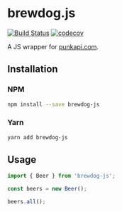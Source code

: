 # brewdog.js

[![Build Status](https://travis-ci.org/mikefrancis/brewdog.js.svg?branch=master)](https://travis-ci.org/mikefrancis/brewdog.js) [![codecov](https://codecov.io/gh/mikefrancis/brewdog.js/branch/master/graph/badge.svg)](https://codecov.io/gh/mikefrancis/brewdog.js)

A JS wrapper for [punkapi.com](https://punkapi.com).

## Installation

### NPM

```bash
npm install --save brewdog-js
```

### Yarn

```bash
yarn add brewdog-js
```

## Usage

```javascript
import { Beer } from 'brewdog-js';

const beers = new Beer();

beers.all();
```
